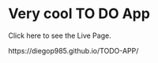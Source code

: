 # Very cool TO DO App

Click here to see the Live Page.

<html>
    <body>
    <a>https://diegop985.github.io/TODO-APP/</a>
    </body>
</html>
